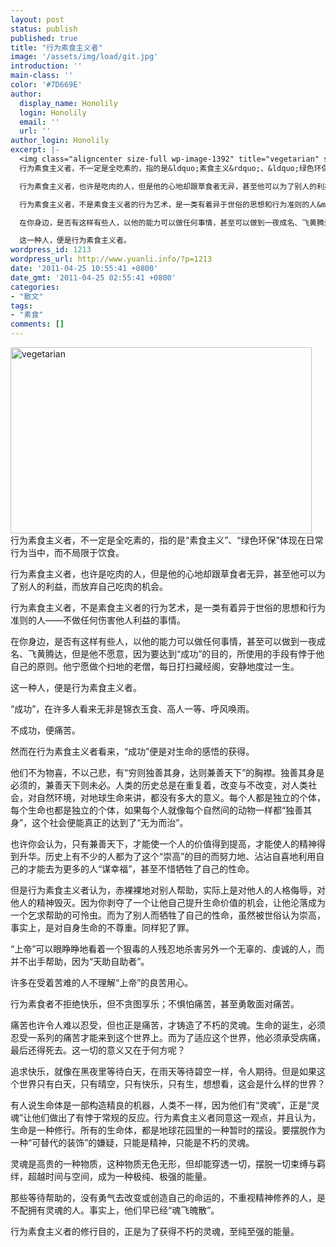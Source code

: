 ```yaml
---
layout: post
status: publish
published: true
title: "行为素食主义者"
image: '/assets/img/load/git.jpg'
introduction: ''
main-class: ''
color: '#7D669E'
author:
  display_name: Honolily
  login: Honolily
  email: ''
  url: ''
author_login: Honolily
excerpt: |-
  <img class="aligncenter size-full wp-image-1392" title="vegetarian" src="http:&#47;&#47;www.yuanli.info&#47;wp-content&#47;uploads&#47;2011&#47;04&#47;vegetarian.jpg" alt="vegetarian" width="482" height="298" &#47;>
  行为素食主义者，不一定是全吃素的，指的是&ldquo;素食主义&rdquo;、&ldquo;绿色环保&rdquo;体现在日常行为当中，而不局限于饮食。

  行为素食主义者，也许是吃肉的人，但是他的心地却跟草食者无异，甚至他可以为了别人的利益，而放弃自己吃肉的机会。

  行为素食主义者，不是素食主义者的行为艺术，是一类有着异于世俗的思想和行为准则的人&mdash;&mdash;不做任何伤害他人利益的事情。

  在你身边，是否有这样有些人，以他的能力可以做任何事情，甚至可以做到一夜成名、飞黄腾达，但是他不愿意，因为要达到&ldquo;成功&rdquo;的目的，所使用的手段有悖于他自己的原则。他宁愿做个扫地的老僧，每日打扫藏经阁，安静地度过一生。

  这一种人，便是行为素食主义者。
wordpress_id: 1213
wordpress_url: http://www.yuanli.info/?p=1213
date: '2011-04-25 10:55:41 +0800'
date_gmt: '2011-04-25 02:55:41 +0800'
categories:
- "散文"
tags:
- "素食"
comments: []
---
```

<p><img class="aligncenter size-full wp-image-1392" title="vegetarian" src="http:&#47;&#47;www.yuanli.info&#47;wp-content&#47;uploads&#47;2011&#47;04&#47;vegetarian.jpg" alt="vegetarian" width="482" height="298" &#47;><br />
行为素食主义者，不一定是全吃素的，指的是&ldquo;素食主义&rdquo;、&ldquo;绿色环保&rdquo;体现在日常行为当中，而不局限于饮食。</p>
<p>行为素食主义者，也许是吃肉的人，但是他的心地却跟草食者无异，甚至他可以为了别人的利益，而放弃自己吃肉的机会。</p>
<p>行为素食主义者，不是素食主义者的行为艺术，是一类有着异于世俗的思想和行为准则的人&mdash;&mdash;不做任何伤害他人利益的事情。</p>
<p>在你身边，是否有这样有些人，以他的能力可以做任何事情，甚至可以做到一夜成名、飞黄腾达，但是他不愿意，因为要达到&ldquo;成功&rdquo;的目的，所使用的手段有悖于他自己的原则。他宁愿做个扫地的老僧，每日打扫藏经阁，安静地度过一生。</p>
<p>这一种人，便是行为素食主义者。<a id="more"></a><a id="more-1213"></a></p>
<p>&ldquo;成功&rdquo;，在许多人看来无非是锦衣玉食、高人一等、呼风唤雨。</p>
<p>不成功，便痛苦。</p>
<p>然而在行为素食主义者看来，&ldquo;成功&rdquo;便是对生命的感悟的获得。</p>
<p>他们不为物喜，不以己悲，有&ldquo;穷则独善其身，达则兼善天下&rdquo;的胸襟。独善其身是必须的，兼善天下则未必。人类的历史总是在重复着，改变与不改变，对人类社会，对自然环境，对地球生命来讲，都没有多大的意义。每个人都是独立的个体，每个生命也都是独立的个体，如果每个人就像每个自然间的动物一样都&ldquo;独善其身&rdquo;，这个社会便能真正的达到了&ldquo;无为而治&rdquo;。</p>
<p>也许你会认为，只有兼善天下，才能使一个人的价值得到提高，才能使人的精神得到升华。历史上有不少的人都为了这个&ldquo;崇高&rdquo;的目的而努力地、沾沾自喜地利用自己的才能去为更多的人&ldquo;谋幸福&rdquo;，甚至不惜牺牲了自己的性命。</p>
<p>但是行为素食主义者认为，赤裸裸地对别人帮助，实际上是对他人的人格侮辱，对他人的精神毁灭。因为你剥夺了一个让他自己提升生命价值的机会，让他沦落成为一个乞求帮助的可怜虫。而为了别人而牺牲了自己的性命，虽然被世俗认为崇高，事实上，是对自身生命的不尊重。同样犯了罪。</p>
<p>&ldquo;上帝&rdquo;可以眼睁睁地看着一个狠毒的人残忍地杀害另外一个无辜的、虔诚的人，而并不出手帮助，因为&ldquo;天助自助者&rdquo;。</p>
<p>许多在受着苦难的人不理解&ldquo;上帝&rdquo;的良苦用心。</p>
<p>行为素食者不拒绝快乐，但不贪图享乐；不惧怕痛苦，甚至勇敢面对痛苦。</p>
<p>痛苦也许令人难以忍受，但也正是痛苦，才铸造了不朽的灵魂。生命的诞生，必须忍受一系列的痛苦才能来到这个世界上。而为了适应这个世界，他必须承受病痛，最后还得死去。这一切的意义又在于何方呢？</p>
<p>追求快乐，就像在黑夜里等待白天，在雨天等待碧空一样，令人期待。但是如果这个世界只有白天，只有晴空，只有快乐，只有生，想想看，这会是什么样的世界？</p>
<p>有人说生命体是一部构造精良的机器，人类不一样，因为他们有&ldquo;灵魂&rdquo;，正是&ldquo;灵魂&rdquo;让他们做出了有悖于常规的反应。行为素食主义者同意这一观点，并且认为，生命是一种修行。所有的生命体，都是地球花园里的一种暂时的摆设。要摆脱作为一种&ldquo;可替代的装饰&rdquo;的嫌疑，只能是精神，只能是不朽的灵魂。</p>
<p>灵魂是高贵的一种物质，这种物质无色无形，但却能穿透一切，摆脱一切束缚与羁绊，超越时间与空间，成为一种极纯、极强的能量。</p>
<p>那些等待帮助的，没有勇气去改变或创造自己的命运的，不重视精神修养的人，是不配拥有灵魂的人。事实上，他们早已经&ldquo;魂飞魄散&rdquo;。</p>
<p>行为素食主义者的修行目的，正是为了获得不朽的灵魂，至纯至强的能量。</p>

